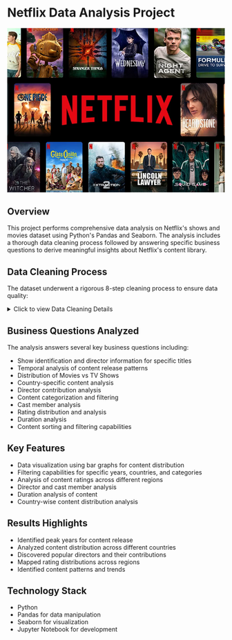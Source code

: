 
# Netflix Data Analysis Project

![Netflix cover](Netflix_Content_cover.png)

## Overview
This project performs comprehensive data analysis on Netflix's shows and movies dataset using Python's Pandas and Seaborn. The analysis includes a thorough data cleaning process followed by answering specific business questions to derive meaningful insights about Netflix's content library.

## Data Cleaning Process
The dataset underwent a rigorous 8-step cleaning process to ensure data quality:

<details>
  <summary>Click to view Data Cleaning Details</summary>

  1. **Irrelevant Data Removal**
     - Eliminated non-essential data based on business objectives
     - Focused on maintaining relevant features for analysis

  2. **Missing Data Handling**
     - Addressed NULL values and blank entries
     - Applied appropriate imputation or removal strategies

  3. **Duplicate Data Elimination**
     - Identified and removed duplicate entries
     - Ensured data uniqueness

  4. **Structural Error Correction**
     - Fixed inconsistent naming conventions
     - Corrected typos and capitalization issues

  5. **Data Type Conversion**
     - Standardized data types (String, Integer, DateTime, Timestamp)
     - Ensured proper format for analysis

  6. **Data Standardization**
     - Normalized units for consistency
     - Standardized scales across variables

  7. **Outlier Management**
     - Applied Interquartile Rule for outlier detection
     - Analyzed and handled extreme values

  8. **Data Validation**
     - Performed final checks for data integrity
     - Verified data consistency

</details>


## Business Questions Analyzed

The analysis answers several key business questions including:

- Show identification and director information for specific titles
- Temporal analysis of content release patterns
- Distribution of Movies vs TV Shows
- Country-specific content analysis
- Director contribution analysis
- Content categorization and filtering
- Cast member analysis
- Rating distribution and analysis
- Duration analysis
- Content sorting and filtering capabilities

## Key Features

- Data visualization using bar graphs for content distribution
- Filtering capabilities for specific years, countries, and categories
- Analysis of content ratings across different regions
- Director and cast member analysis
- Duration analysis of content
- Country-wise content distribution analysis

## Results Highlights

- Identified peak years for content release
- Analyzed content distribution across different countries
- Discovered popular directors and their contributions
- Mapped rating distributions across regions
- Identified content patterns and trends


## Technology Stack

- Python
- Pandas for data manipulation
- Seaborn for visualization
- Jupyter Notebook for development
